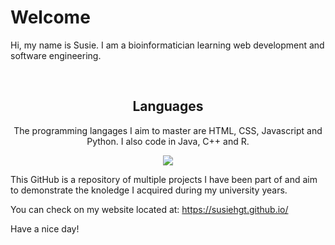# Welcome

Hi, my name is Susie. I am a bioinformatician learning web development and software engineering.

<br>
<div align="center">
  <h2>Languages</h2>
  <p>The programming langages I aim to master are HTML, CSS, Javascript and Python. 
  I also code in Java, C++ and R.  </p>
</div>
<div align="center">
  <img src="https://github-readme-stats.vercel.app/api/top-langs/?username=susiehgt&layout=compact&theme=darcula">
</div>

This GitHub is a repository of multiple projects I have been part of and aim to demonstrate 
the knoledge I acquired during my university years. 

You can check on my website located at: https://susiehgt.github.io/

Have a nice day!

<!---
susiehgt/susiehgt is a ✨ special ✨ repository because its `README.md` (this file) appears on your GitHub profile.
You can click the Preview link to take a look at your changes.
--->
